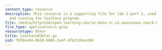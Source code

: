 ```yaml
---
content_type: resource
description: This resource is a supporting file for lab 2 part 2, used installing
  and running the CoalFace program.
file: /media/https%3A/open-learning-course-data-rc.s3.amazonaws.com/6-877j-computational-evolutionary-biology-fall-2005/fb59ee040610b0862a4fd7b1510ea3b8_CoalFace03btar.gz
file_type: application/x-gzip
resourcetype: Other
title: CoalFace03btar.gz
uid: fb59ee04-0610-b086-2a4f-d7b1510ea3b8
---
```

